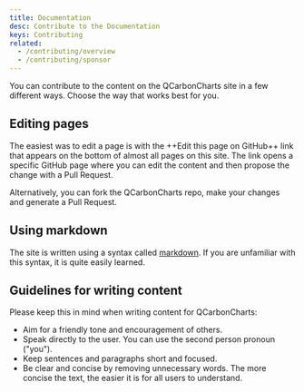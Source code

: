 ```yaml
---
title: Documentation
desc: Contribute to the Documentation
keys: Contributing
related:
  - /contributing/overview
  - /contributing/sponsor
---
```


You can contribute to the content on the QCarbonCharts site in a few different ways. Choose the way that works best for you.

## Editing pages

The easiest was to edit a page is with the ++Edit this page on GitHub++ link that appears on the bottom of almost all pages on this site. The link opens a specific GitHub page where you can edit the content and then propose the change with a Pull Request.

Alternatively, you can fork the QCarbonCharts repo, make your changes and generate a Pull Request.

## Using markdown

The site is written using a syntax called [markdown](https://en.wikipedia.org/wiki/Markdown). If you are unfamiliar with this syntax, it is quite easily learned.

## Guidelines for writing content

Please keep this in mind when writing content for QCarbonCharts:

- Aim for a friendly tone and encouragement of others.
- Speak directly to the user. You can use the second person pronoun ("you").
- Keep sentences and paragraphs short and focused.
- Be clear and concise by removing unnecessary words. The more concise the text, the easier it is for all users to understand.
